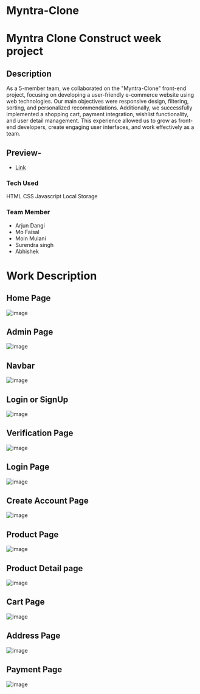 # Myntra-Clone
# Myntra Clone Construct week project

## Description 
As a 5-member team, we collaborated on the "Myntra-Clone" front-end project, focusing on developing a user-friendly e-commerce website using web technologies. Our main objectives were responsive design, filtering, sorting, and personalized recommendations. Additionally, we successfully implemented a shopping cart, payment integration, wishlist functionality, and user detail management. This experience allowed us to grow as front-end developers, create engaging user interfaces, and work effectively as a team.

## Preview-

- [Link](https://gilded-vacherin-2e78d2.netlify.app/index.html)

### Tech Used
HTML
CSS
Javascript
Local Storage

### Team Member
- Arjun Dangi
- Mo Faisal
- Moin Mulani
- Surendra singh
- Abhishek

# Work Description

## Home Page

![image](https://github.com/arjundangi01/Myntra-Clone/assets/135942012/95ca274f-18dc-4f1d-a7ab-6d03cc5024d7)



## Admin Page

![image](https://github.com/arjundangi01/Myntra-Clone/assets/135942012/76dc7300-99bd-4787-b281-1e2b26d16ec0)


## Navbar

![image](https://github.com/arjundangi01/Myntra-Clone/assets/135942012/f221c4d5-7287-4cbf-8313-7eca4230ef6f)


## Login or SignUp
![image](https://github.com/arjundangi01/Myntra-Clone/assets/135942012/4a1c8398-ebde-43de-904f-8d3084f0eda3)


## Verification Page
![image](https://github.com/arjundangi01/Myntra-Clone/assets/135942012/c1d377b5-109c-447b-94a5-1afd1ddd15bc)


## Login Page
![image](https://github.com/arjundangi01/Myntra-Clone/assets/135942012/768a9234-b95c-4ecd-8d2d-60930f290160)


## Create Account Page
![image](https://github.com/arjundangi01/Myntra-Clone/assets/135942012/a3a106c4-7ba0-44bc-90ae-1dd9d7961e61)





## Product Page
![image](https://github.com/arjundangi01/Myntra-Clone/assets/135942012/69960123-81bd-4f2c-8bee-b57c70dd8e2c)


## Product Detail page
![image](https://github.com/arjundangi01/Myntra-Clone/assets/135942012/7a78090b-c1bc-464f-b3c7-b28203c7df24)

## Cart Page
![image](https://github.com/arjundangi01/Myntra-Clone/assets/135942012/493321b9-4dc2-4b66-acb8-71c180183d64)

## Address Page
![image](https://github.com/arjundangi01/Myntra-Clone/assets/135942012/22182813-ff03-4f0d-89bb-0ddea8b25bac)

## Payment Page
![image](https://github.com/arjundangi01/Myntra-Clone/assets/135942012/2dc82569-4827-440a-8d34-d7bd35258b21)





